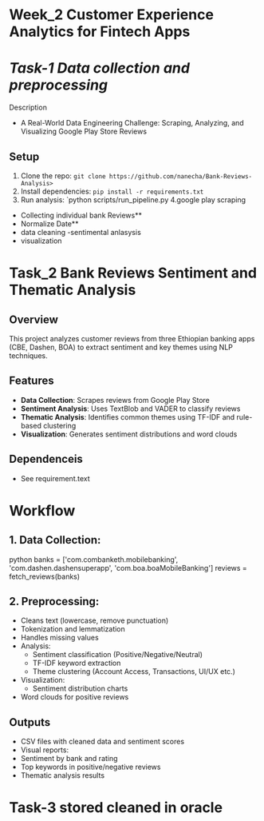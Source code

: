 # Week_2  Customer Experience Analytics for Fintech Apps
# *Task-1 Data collection and preprocessing* 
Description

- A Real-World Data Engineering Challenge: Scraping, Analyzing, and Visualizing Google Play Store Reviews

## Setup
1. Clone the repo: `git clone https://github.com/nanecha/Bank-Reviews-Analysis>`
2. Install dependencies: `pip install -r requirements.txt`
3. Run analysis: `python scripts/run_pipeline.py
4.google play scraping 
- Collecting individual bank Reviews**
 - Normalize Date**
 - data cleaning 
 -sentimental anlasysis
 - visualization
# Task_2 Bank Reviews Sentiment and Thematic Analysis

## Overview
This project analyzes customer reviews from three Ethiopian banking apps (CBE, Dashen, BOA) to extract sentiment and key themes using NLP techniques.

## Features
- **Data Collection**: Scrapes reviews from Google Play Store
- **Sentiment Analysis**: Uses TextBlob and VADER to classify reviews
- **Thematic Analysis**: Identifies common themes using TF-IDF and rule-based clustering
- **Visualization**: Generates sentiment distributions and word clouds 
## Dependenceis 
- See requirement.text 
# Workflow
## 1. Data Collection:

python
banks = ['com.combanketh.mobilebanking', 
        'com.dashen.dashensuperapp',
        'com.boa.boaMobileBanking']
reviews = fetch_reviews(banks)
## 2. Preprocessing:

- Cleans text (lowercase, remove punctuation)
- Tokenization and lemmatization
- Handles missing values
- Analysis:
   - Sentiment classification (Positive/Negative/Neutral)
   - TF-IDF keyword extraction
    - Theme clustering (Account Access, Transactions, UI/UX etc.)
- Visualization:
     - Sentiment distribution charts
- Word clouds for positive reviews

## Outputs
  - CSV files with cleaned data and sentiment scores
- Visual reports:
- Sentiment by bank and rating
- Top keywords in positive/negative reviews
- Thematic analysis results
# Task-3 stored cleaned in oracle 
   